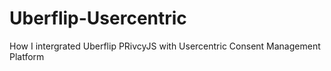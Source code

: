 # Uberflip-Usercentric
How I intergrated Uberflip PRivcyJS with Usercentric Consent Management Platform
